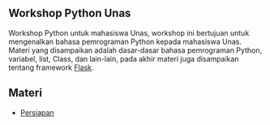 ## Workshop Python Unas

Workshop Python untuk mahasiswa Unas, workshop ini bertujuan untuk mengenalkan bahasa pemrograman Python kepada mahasiswa Unas. Materi yang disampaikan adalah dasar-dasar bahasa pemrograman Python, variabel, list, Class, dan lain-lain, pada akhir materi juga disampaikan tentang framework [Flask](http://flask.pocoo.org/).

## Materi

* [Persiapan](persiapan.md)
